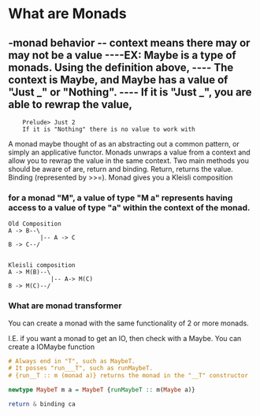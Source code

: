 # What are Monads

-monad behavior 
-- context means there may or may not be a value
----EX: Maybe is a type of monads. Using the definition above,
----    The context is Maybe, and Maybe has a value of "Just _" or "Nothing".
----    If it is "Just _", you are able to rewrap the value,
----    
        Prelude> Just 2 
        If it is "Nothing" there is no value to work with

A monad maybe thought of as an abstracting out a common pattern, or simply an applicative functor. Monads unwraps a value from a context and allow you to rewrap the value in the same context. Two main methods you should be aware of are, return and binding. Return, returns the value. Binding (represented by >>=). Monad gives you a Kleisli composition

### for a monad "M", a value of type "M a" represents having access to a value of type "a" within the context of the monad.

```
Old Composition
A -> B--\
         |-- A -> C
B -> C--/


Kleisli composition
A -> M(B)--\
            |-- A-> M(C)
B -> M(C)--/
```

### What are monad transformer
You can create a monad with the same functionality of 2 or more monads. 

I.E. if you want a monad to get an IO, then check with a Maybe. You can create a IOMaybe function 

```Haskell
# Always end in "T", such as MaybeT.
# It posses "run___T", such as runMaybeT.
# {run__T :: m (monad a)} returns the monad in the "__T" constructor

newtype MaybeT m a = MaybeT {runMaybeT :: m(Maybe a)}

return & binding ca
```






